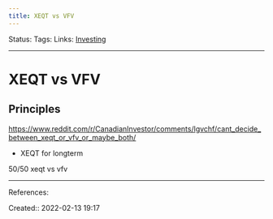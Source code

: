 ```yaml
---
title: XEQT vs VFV
---
```

Status: 
Tags: 
Links: [Investing](out/investing.md)
___

# XEQT vs VFV
## Principles
https://www.reddit.com/r/CanadianInvestor/comments/lgvchf/cant_decide_between_xeqt_or_vfv_or_maybe_both/
- XEQT for longterm

50/50 xeqt vs vfv
___
References:

Created:: 2022-02-13 19:17
